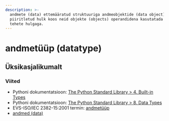 ```yaml
---
description: >-
  andmete (data) ettemääratud struktuuriga andmeobjektide (data object)
  piiritletud hulk koos neid objekte (objects) operandidena kasutatada lubavate
  tehete hulgaga.
---
```


# andmetüüp \(datatype\)

## Üksikasjalikumalt

### Viited

* Pythoni dokumentatsioon: [The Python Standard Library &gt; 4. Built-in Types](https://docs.python.org/3/library/stdtypes.html#built-in-types)
* Pythoni dokumentatsioon: [The Python Standard Library &gt; 8. Data Types](https://docs.python.org/3/library/datatypes.html#data-types)
* EVS-ISO/IEC 2382-15:2001 termin: [andmetüüp](http://www.eki.ee/dict/its/index.cgi?Q=D329BB60-6C03-1014-88DC-FC5F0DBED45A&F=GUID&C01=1&C02=0&C10=1)
* [andmed \(data\)](andmed-data.md)

